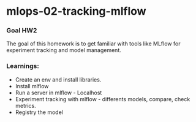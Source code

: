 # mlops-02-tracking-mlflow
### Goal HW2
The goal of this homework is to get familiar with tools like MLflow for experiment tracking and model management.

### Learnings:
- Create an env and install libraries.
- Install mlflow
- Run a server in mlflow - Localhost
- Experiment tracking with mlflow - differents models, compare, check metrics.
- Registry the model

